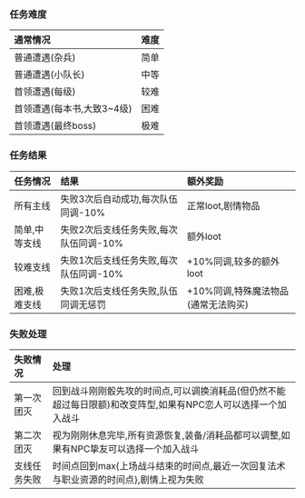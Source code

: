 ### 任务难度 ###  
|通常情况|难度|
|:-|:-|
|普通遭遇(杂兵)|简单|
|普通遭遇(小队长)|中等|
|首领遭遇(每级)|较难|
|首领遭遇(每本书,大致3~4级)|困难|
|首领遭遇(最终boss)|极难|

### 任务结果 ###  
|任务情况|结果|额外奖励|
|:-|:-|:-|
|所有主线|失败3次后自动成功,每次队伍同调-10%|正常loot,剧情物品|
|简单,中等支线|失败2次后支线任务失败,每次队伍同调-10%|额外loot|
|较难支线|失败1次后支线任务失败,每次队伍同调-10%|+10%同调,较多的额外loot|
|困难,极难支线|失败1次后支线任务失败,队伍同调无惩罚|+10%同调,特殊魔法物品(通常无法购买)|

### 失败处理 ###  
|失败情况|处理|
|:-|:-|
|第一次团灭|回到战斗刚刚骰先攻的时间点,可以调换消耗品(但仍然不能超过每日限额)和改变阵型,如果有NPC恋人可以选择一个加入战斗|
|第二次团灭|视为刚刚休息完毕,所有资源恢复,装备/消耗品都可以调整,如果有NPC挚友可以选择一个加入战斗|
|支线任务失败|时间点回到max{上场战斗结束的时间点,最近一次回复法术与职业资源的时间点},剧情上视为失败|
